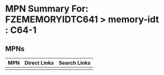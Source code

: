 



# MPN Summary For: FZEMEMORYIDTC641 > memory-idt : C64-1

## MPNs
  

|MPN|Direct Links|Search Links|
| :--- | :--- | :--- |
||||
